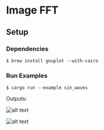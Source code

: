 # Image FFT

## Setup

### Dependencies

```
$ brew install gnuplot --with-cairo
```

### Run Examples

```
$ cargo run --example sin_waves
```

Outputs:

![alt text][signal]

![alt text][transform]


[signal]: https://i.imgur.com/6szuJN0.png "Signal Plot"
[transform]: https://i.imgur.com/B4evP4f.png "Frequency Plot"
 
